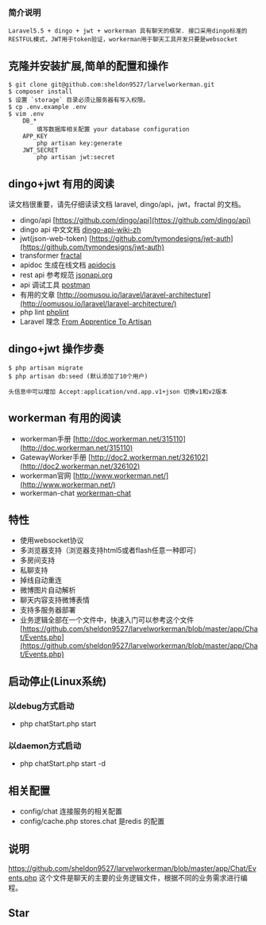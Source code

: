 
### 简介说明
	Laravel5.5 + dingo + jwt + workerman 具有聊天的框架. 接口采用dingo标准的RESTFUL模式，JWT用于token验证，workerman用于聊天工具开发只要是websocket

## 克隆并安装扩展,简单的配置和操作

```
$ git clone git@github.com:sheldon9527/larvelworkerman.git
$ composer install
$ 设置 `storage` 目录必须让服务器有写入权限。
$ cp .env.example .env
$ vim .env
    DB_*
        填写数据库相关配置 your database configuration
    APP_KEY
        php artisan key:generate
    JWT_SECRET
        php artisan jwt:secret
```

## dingo+jwt 有用的阅读

读文档很重要，请先仔细读读文档 laravel, dingo/api，jwt，fractal 的文档。

- dingo/api [https://github.com/dingo/api](https://github.com/dingo/api)
- dingo api 中文文档 [dingo-api-wiki-zh](https://github.com/liyu001989/dingo-api-wiki-zh)
- jwt(json-web-token) [https://github.com/tymondesigns/jwt-auth](https://github.com/tymondesigns/jwt-auth)
- transformer [fractal](http://fractal.thephpleague.com/)
- apidoc 生成在线文档 [apidocjs](http://apidocjs.com/)
- rest api 参考规范 [jsonapi.org](http://jsonapi.org/format/)
- api 调试工具 [postman](https://www.getpostman.com/)
- 有用的文章 [http://oomusou.io/laravel/laravel-architecture](http://oomusou.io/laravel/laravel-architecture/)
- php lint [phplint](https://github.com/overtrue/phplint)
- Laravel 理念 [From Apprentice To Artisan](https://my.oschina.net/zgldh/blog/389246)


## dingo+jwt 操作步奏

```
$ php artisan migrate
$ php artisan db:seed (默认添加了10个用户)

头信息中可以增加 Accept:application/vnd.app.v1+json 切换v1和v2版本
```

## workerman 有用的阅读

- workerman手册  [http://doc.workerman.net/315110](http://doc.workerman.net/315110)
- GatewayWorker手册 [http://doc2.workerman.net/326102](http://doc2.workerman.net/326102)
- workerman官网 [http://www.workerman.net/](http://www.workerman.net/)
- workerman-chat [workerman-chat](http://www.workerman.net/workerman-chat)

## 特性
- 使用websocket协议
- 多浏览器支持（浏览器支持html5或者flash任意一种即可）
- 多房间支持
- 私聊支持
- 掉线自动重连
- 微博图片自动解析
- 聊天内容支持微博表情
- 支持多服务器部署
- 业务逻辑全部在一个文件中，快速入门可以参考这个文件[https://github.com/sheldon9527/larvelworkerman/blob/master/app/Chat/Events.php](https://github.com/sheldon9527/larvelworkerman/blob/master/app/Chat/Events.php)

## 启动停止(Linux系统)
### 以debug方式启动
- php chatStart.php start

### 以daemon方式启动
- php chatStart.php start -d

## 相关配置

- config/chat 连接服务的相关配置
- config/cache.php   stores.chat 是redis 的配置

## 说明

https://github.com/sheldon9527/larvelworkerman/blob/master/app/Chat/Events.php 这个文件是聊天的主要的业务逻辑文件，根据不同的业务需求进行编程。

## Star
